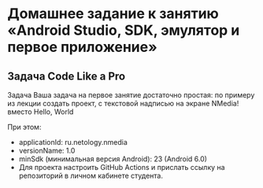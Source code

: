 # Домашнее задание к занятию «Android Studio, SDK, эмулятор и первое приложение»

## Задача Code Like a Pro

Задача
Ваша задача на первое занятие достаточно простая: по примеру из лекции создать проект, с текстовой надписью на экране NMedia! вместо Hello, World

При этом:

- applicationId: ru.netology.nmedia
- versionName: 1.0
- minSdk (минимальная версия Android): 23 (Android 6.0)
- Для проекта настроить GitHub Actions и прислать ссылку на репозиторий в личном кабинете студента.
